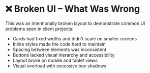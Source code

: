 # ❌ Broken UI – What Was Wrong

This was an intentionally broken layout to demonstrate common UI problems seen in client projects:

- Cards had fixed widths and didn't scale on smaller screens
- Inline styles made the code hard to maintain
- Spacing between elements was inconsistent
- Buttons lacked visual hierarchy and accessibility
- Layout broke on mobile and tablet views
- Visual overload with excessive box shadows
